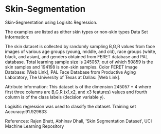 Skin-Segmentation
=================
Skin-Segmentation using Logisitc Regression. 

The examples are listed as either skin types or non-skin types
Data Set Information:

The skin dataset is collected by randomly sampling B,G,R values from face images of various age groups (young, middle, and old), race groups (white, black, and asian), and genders obtained from FERET database and PAL database. Total learning sample size is 245057; out of which 50859 is the skin samples and 194198 is non-skin samples. Color FERET Image Database: [Web Link], PAL Face Database from Productive Aging Laboratory, The University of Texas at Dallas: [Web Link]. 

Attribute Information:
This dataset is of the dimension 245057 * 4 where first three columns are B,G,R (x1,x2, and x3 features) values and fourth column is of the class labels (decision variable y).

Logisitic regression was used to classify the dataset.
Training set Accuracy:91.929633

References:
Rajen Bhatt, Abhinav Dhall, 'Skin Segmentation Dataset', UCI Machine Learning Repository
